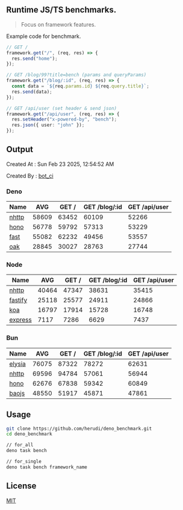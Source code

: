 ## Runtime JS/TS benchmarks.

> Focus on framework features.

Example code for benchmark.
```ts
// GET /
framework.get("/", (req, res) => {
  res.send("home");
});

// GET /blog/99?title=bench (params and queryParams)
framework.get("/blog/:id", (req, res) => {
  const data = `${req.params.id} ${req.query.title}`;
  res.send(data);
});

// GET /api/user (set header & send json)
framework.get("/api/user", (req, res) => {
  res.setHeader("x-powered-by", "bench");
  res.json({ user: "john" });
});
```

## Output
Created At : Sun Feb 23 2025, 12:54:52 AM

Created By : [bot_ci](https://github.com/herudi/deno_benchmarks/commits?author=github-actions%5Bbot%5D)


### Deno
|Name|AVG|GET /|GET /blog/:id|GET /api/user|
|----|----|----|----|----|
|[nhttp](https://github.com/nhttp/nhttp)|58609|63452|60109|52266|
|[hono](https://github.com/honojs/hono)|56778|59792|57313|53229|
|[fast](https://github.com/danteissaias/fast)|55082|62232|49456|53557|
|[oak](https://github.com/oakserver/oak)|28845|30027|28763|27744|
  


### Node
|Name|AVG|GET /|GET /blog/:id|GET /api/user|
|----|----|----|----|----|
|[nhttp](https://github.com/nhttp/nhttp)|40464|47347|38631|35415|
|[fastify](https://github.com/fastify/fastify)|25118|25577|24911|24866|
|[koa](https://github.com/koajs/koa)|16797|17914|15728|16748|
|[express](https://github.com/expressjs/express)|7117|7286|6629|7437|
  


### Bun
|Name|AVG|GET /|GET /blog/:id|GET /api/user|
|----|----|----|----|----|
|[elysia](https://github.com/elysiajs/elysia)|76075|87322|78272|62631|
|[nhttp](https://github.com/nhttp/nhttp)|69596|94784|57061|56944|
|[hono](https://github.com/honojs/hono)|62676|67838|59342|60849|
|[baojs](https://github.com/mattreid1/baojs)|48550|51917|45871|47861|
  



## Usage

```bash
git clone https://github.com/herudi/deno_benchmark.git
cd deno_benchmark

// for_all
deno task bench

// for_single
deno task bench framework_name
```

## License

[MIT](LICENSE)

